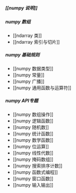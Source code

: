 ##### [[numpy 说明]]
##### numpy 数组
- [[ndarray 类]]
- [[ndarray 索引与切片]]
##### numpy 基础规则
- [[numpy 数据类型]]
- [[numpy 常量]]
- [[numpy 广播]]
- [[numpy 通用函数与运算符]]
##### numpy API专题
- [[numpy 数组操作]]
- [[numpy 逻辑函数]]
- [[numpy 随机数]]
- [[numpy 统计函数]]
- [[numpy 数学函数]]
- [[numpy 位运算]]
- [[numpy 线性代数]]
- [[numpy 掩码数组]]
- [[numpy 搜索排序计数]]
- [[numpy 函数式编程]]
- [[numpy 窗口函数]]
- [[numpy 输入输出]]



